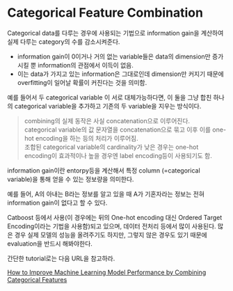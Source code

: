 # Categorical Feature Combination

Categorical data를 다루는 경우에 사용되는 기법으로 information gain을 계산하여 실제 다루는 category의 수를 감소시켜준다.

* information gain이 0이거나 거의 없는 variable들은 data의 dimension만 증가시킬 뿐 information의 관점에서 이득이 없음.
* 이는 data가 가지고 있는 information은 그대로인데 dimension만 커지기 때문에 overfitting이 일어날 확률이 커진다는 것을 의미함.

예를 들어서 두 categorical variable 이 서로 대체가능하다면, 이 둘을 그냥 합친 하나의 categorical variable을 추가하고 기존의 두 variable을 지우는 방식이다.

> combining의 실제 동작은 사실 concatenation으로 이루어진다.  
> categorical variable의 값 문자열을 concatenation으로 묶고 이후 이를 one-hot encoding을 하는 등의 처리가 이루어짐.  
> 조합된 categorical variable의 cardinality가 낮은 경우는 one-hot encoding이 효과적이나 높을 경우엔 label encoding등이 사용되기도 함.

information gain이란 entorpy등을 계산해서 특정 column (=categorical variable)을 통해 얻을 수 있는 정보량을 의미한다.

예를 들어, A의 아내는 B라는 정보를 알고 있을 때 A가 기혼자라는 정보는 전혀 information gain이 없다고 할 수 있다.


Catboost 등에서 사용(이 경우에는 뒤의 One-hot encoding 대신 Ordered Target Encoding이라는 기법을 사용함)되고 있으며, 데이터 전처리 등에서 많이 사용된다. 많은 경우 실제 모델의 성능을 올려주기도 하지만, 그렇지 않은 경우도 있기 때문에 evaluation을 반드시 해봐야한다. 

간단한 tutorial로는 다음 URL을 참고하라.

[How to Improve Machine Learning Model Performance by Combining Categorical Features](https://www.freecodecamp.org/news/improve-machine-learning-model-performance-by-combining-categorical-features/)